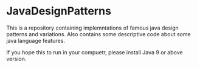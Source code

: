 # JavaDesignPatterns

This is a repository containing implemntations of famous java design patterns and variations.
Also contains some descriptive code about some java language features.

If you hope this to run in your compuetr, please install Java 9 or above version.
